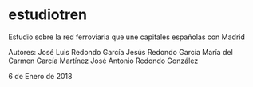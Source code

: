 # estudiotren

Estudio sobre la red ferroviaria que une capitales españolas con Madrid

Autores: 
  José Luis Redondo García
  Jesús Redondo García
  María del Carmen García Martínez
  José Antonio Redondo González
  
6 de Enero de 2018
